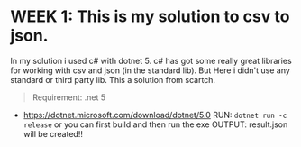 ﻿# WEEK 1:  This is my solution to csv to json. 
In my solution i used c# with dotnet 5. c# has got some really great libraries for working with csv and json (in the standard lib). But Here i didn't use any standard or third party lib. This a solution from scartch.

> Requirement: .net 5
- https://dotnet.microsoft.com/download/dotnet/5.0
RUN: `dotnet run -c release` or you can first build and then run the exe
OUTPUT: result.json will be created!!
